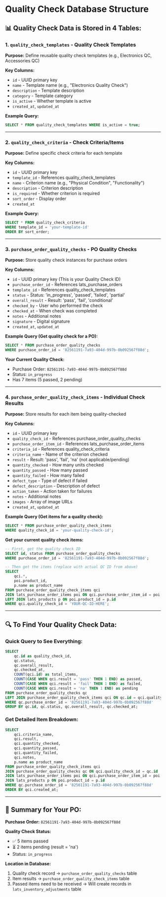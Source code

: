 # Quality Check Database Structure

## 📊 **Quality Check Data is Stored in 4 Tables:**

### 1. **`quality_check_templates`** - Quality Check Templates
**Purpose:** Define reusable quality check templates (e.g., Electronics QC, Accessories QC)

**Key Columns:**
- `id` - UUID primary key
- `name` - Template name (e.g., "Electronics Quality Check")
- `description` - Template description
- `category` - Template category
- `is_active` - Whether template is active
- `created_at`, `updated_at`

**Example Query:**
```sql
SELECT * FROM quality_check_templates WHERE is_active = true;
```

---

### 2. **`quality_check_criteria`** - Check Criteria/Items
**Purpose:** Define specific check criteria for each template

**Key Columns:**
- `id` - UUID primary key
- `template_id` - References quality_check_templates
- `name` - Criterion name (e.g., "Physical Condition", "Functionality")
- `description` - Criterion description
- `is_required` - Whether criterion is required
- `sort_order` - Display order
- `created_at`

**Example Query:**
```sql
SELECT * FROM quality_check_criteria 
WHERE template_id = 'your-template-id'
ORDER BY sort_order;
```

---

### 3. **`purchase_order_quality_checks`** - PO Quality Checks
**Purpose:** Store quality check instances for purchase orders

**Key Columns:**
- `id` - UUID primary key (This is your Quality Check ID)
- `purchase_order_id` - References lats_purchase_orders
- `template_id` - References quality_check_templates
- `status` - Status: 'in_progress', 'passed', 'failed', 'partial'
- `overall_result` - Result: 'pass', 'fail', 'conditional'
- `checked_by` - User who performed the check
- `checked_at` - When check was completed
- `notes` - Additional notes
- `signature` - Digital signature
- `created_at`, `updated_at`

**Example Query (Get quality check for a PO):**
```sql
SELECT * FROM purchase_order_quality_checks 
WHERE purchase_order_id = '82561191-7a93-404d-997b-0b092567f88d';
```

**Your Current Quality Check:**
- Purchase Order: `82561191-7a93-404d-997b-0b092567f88d`
- Status: `in_progress`
- Has 7 items (5 passed, 2 pending)

---

### 4. **`purchase_order_quality_check_items`** - Individual Check Results
**Purpose:** Store results for each item being quality-checked

**Key Columns:**
- `id` - UUID primary key
- `quality_check_id` - References purchase_order_quality_checks
- `purchase_order_item_id` - References lats_purchase_order_items
- `criteria_id` - References quality_check_criteria
- `criteria_name` - Name of the criterion checked
- `result` - Result: 'pass', 'fail', 'na' (not applicable/pending)
- `quantity_checked` - How many units checked
- `quantity_passed` - How many passed
- `quantity_failed` - How many failed
- `defect_type` - Type of defect if failed
- `defect_description` - Description of defect
- `action_taken` - Action taken for failures
- `notes` - Additional notes
- `images` - Array of image URLs
- `created_at`, `updated_at`

**Example Query (Get items for a quality check):**
```sql
SELECT * FROM purchase_order_quality_check_items 
WHERE quality_check_id = 'your-quality-check-id';
```

**Get your current quality check items:**
```sql
-- First, get the quality check ID
SELECT id, status FROM purchase_order_quality_checks 
WHERE purchase_order_id = '82561191-7a93-404d-997b-0b092567f88d';

-- Then get the items (replace with actual QC ID from above)
SELECT 
    qci.*,
    poi.product_id,
    p.name as product_name
FROM purchase_order_quality_check_items qci
JOIN lats_purchase_order_items poi ON qci.purchase_order_item_id = poi.id
LEFT JOIN lats_products p ON poi.product_id = p.id
WHERE qci.quality_check_id = 'YOUR-QC-ID-HERE';
```

---

## 🔍 **To Find Your Quality Check Data:**

### Quick Query to See Everything:
```sql
SELECT 
    qc.id as quality_check_id,
    qc.status,
    qc.overall_result,
    qc.checked_at,
    COUNT(qci.id) as total_items,
    COUNT(CASE WHEN qci.result = 'pass' THEN 1 END) as passed,
    COUNT(CASE WHEN qci.result = 'fail' THEN 1 END) as failed,
    COUNT(CASE WHEN qci.result = 'na' THEN 1 END) as pending
FROM purchase_order_quality_checks qc
LEFT JOIN purchase_order_quality_check_items qci ON qc.id = qci.quality_check_id
WHERE qc.purchase_order_id = '82561191-7a93-404d-997b-0b092567f88d'
GROUP BY qc.id, qc.status, qc.overall_result, qc.checked_at;
```

### Get Detailed Item Breakdown:
```sql
SELECT 
    qci.criteria_name,
    qci.result,
    qci.quantity_checked,
    qci.quantity_passed,
    qci.quantity_failed,
    qci.notes,
    p.name as product_name
FROM purchase_order_quality_check_items qci
JOIN purchase_order_quality_checks qc ON qci.quality_check_id = qc.id
JOIN lats_purchase_order_items poi ON qci.purchase_order_item_id = poi.id
JOIN lats_products p ON poi.product_id = p.id
WHERE qc.purchase_order_id = '82561191-7a93-404d-997b-0b092567f88d'
ORDER BY qci.created_at;
```

---

## 📝 **Summary for Your PO:**

**Purchase Order:** `82561191-7a93-404d-997b-0b092567f88d`

**Quality Check Status:**
- ✅ 5 items passed
- ⏳ 2 items pending (result = 'na')
- Status: `in_progress`

**Location in Database:**
1. Quality check record → `purchase_order_quality_checks` table
2. Item results → `purchase_order_quality_check_items` table
3. Passed items need to be received → Will create records in `lats_inventory_adjustments` table

